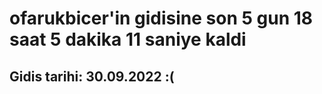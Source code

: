 # ofarukbicer'in gidisine son 5 gun 18 saat 5 dakika 11 saniye kaldi

## Gidis tarihi: 30.09.2022 :(